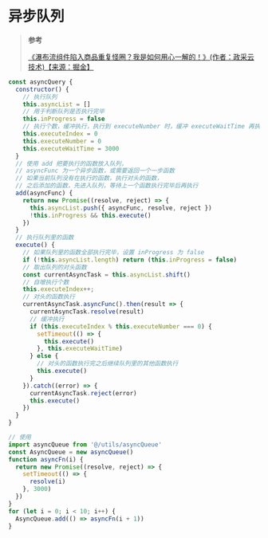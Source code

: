 <!--
 * @Author: yaohebin
 * @Date: 2023-05-17 10:34:03
 * @LastEditTime: 2023-06-06 17:50:24
 * @LastEditors: yaohebin
 * @Description: 异步队列
-->

# 异步队列

> **参考**
>
> [《瀑布流组件陷入商品重复怪圈？我是如何用心一解的！》(作者：政采云技术)【来源：掘金】](https://juejin.cn/post/7231194928332144696)

```js
const asyncQuery {
  constructor() {
    // 执行队列
    this.asyncList = []
    // 用于判断队列是否执行完毕
    this.inProgress = false
    // 执行个数，缓冲执行，执行到 executeNumber 时，缓冲 executeWaitTime 再执行
    this.executeIndex = 0
    this.executeNumber = 0
    this.executeWaitTime = 3000
  }
  // 使用 add 把要执行的函数放入队列，
  // asyncFunc 为一个异步函数，或需要返回一个一步函数
  // 如果当前队列没有在执行的函数，执行对头的函数，
  // 之后添加的函数，先进入队列，等待上一个函数执行完毕后再执行
  add(asyncFunc) {
    return new Promise((resolve, reject) => {
      this.asyncList.push({ asyncFunc, resolve, reject })
      !this.inProgress && this.execute()
    })
  }
  // 执行队列里的函数
  execute() {
    // 如果队列里的函数全部执行完毕，设置 inProgress 为 false
    if (!this.asyncList.length) return (this.inProgress = false)
    // 取出队列的对头函数
    const currentAsyncTask = this.asyncList.shift()
    // 自增执行个数
    this.executeIndex++;
    // 对头的函数执行
    currentAsyncTask.asyncFunc().then(result => {
      currentAsyncTask.resolve(result)
      // 缓冲执行
      if (this.executeIndex % this.executeNumber === 0) {
        setTimeout(() => {
          this.execute()
        }, this.executeWaitTime)
      } else {
        // 对头的函数执行完之后继续队列里的其他函数执行
        this.execute()
      }
    }).catch((error) => {
      currentAsyncTask.reject(error)
      this.execute()
    })
  }
}
```

```js
// 使用
import asyncQueue from '@/utils/asyncQueue'
const AsyncQueue = new asyncQueue()
function asyncFn(i) {
  return new Promise((resolve, reject) => {
    setTimeout(() => {
      resolve(i)
    }, 3000)
  })
}
for (let i = 0; i < 10; i++) {
  AsyncQueue.add(() => asyncFn(i + 1))
}
```
